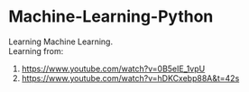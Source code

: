 # Machine-Learning-Python
Learning Machine Learning.  
Learning from:
1. https://www.youtube.com/watch?v=0B5eIE_1vpU
2. https://www.youtube.com/watch?v=hDKCxebp88A&t=42s
